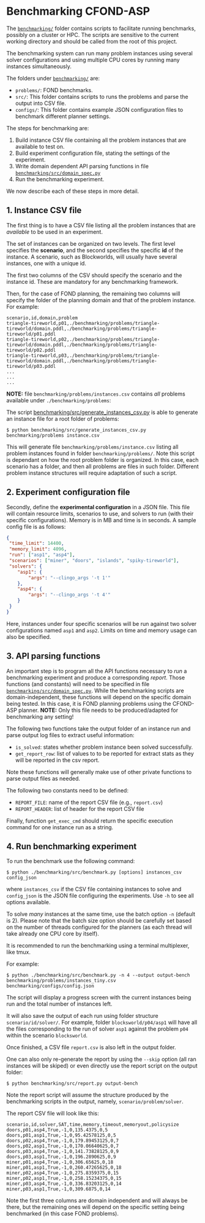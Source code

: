 # Benchmarking CFOND-ASP

The [`benchmarking/`](benchmarking/) folder contains scripts to facilitate running benchmarks, possibly on a cluster or HPC. The scripts are sensitive to the current working directory and should be called from the root of this project.

The benchmarking system can run many problem instances using several solver configurations and using multiple CPU cores by running many instances simultaneously.

The folders under [`benchmarking/`](benchmarking/) are:

- `problems/`: FOND benchmarks.
- `src/`: This folder contains scripts to runs the problems and parse the output into CSV file.
- `configs/`: This folder contains example JSON configuration files to benchmark different planner settings.

The steps for benchmarking are:

1. Build instance CSV file containing all the problem instances that are available to test on.
2. Build experiment configuration file, stating the settings of the experiment.
3. Write domain dependent API parsing functions in file [`benchmarking/src/domain_spec.py`](benchmarking/src/domain_spec.py)
4. Run the benchmarking experiment.

We now describe each of these steps in more detail.

## 1. Instance CSV file

The first thing is to have a CSV file listing all the problem instances that are _available_ to be used in an experiment.

The set of instances can be organized on two levels. The first level specifies the **scenario**, and the second specifies the specific **id** of the instance. A scenario, such as Blockworlds, will usually have several instances, one with a unique id.

The first two columns of the CSV should specify the scenario and the instance id. These are mandatory for any benchmarking framework.

Then, for the case of FOND planning, the remaining two columns will specify the folder of the planning domain and that of the problem instance. For example:

```csv
scenario,id,domain,problem
triangle-tireworld,p01,./benchmarking/problems/triangle-tireworld/domain.pddl,./benchmarking/problems/triangle-tireworld/p01.pddl
triangle-tireworld,p02,./benchmarking/problems/triangle-tireworld/domain.pddl,./benchmarking/problems/triangle-tireworld/p02.pddl
triangle-tireworld,p03,./benchmarking/problems/triangle-tireworld/domain.pddl,./benchmarking/problems/triangle-tireworld/p03.pddl
...
...
...
```

**NOTE:** file `benchmarking/problems/instances.csv` contains _all_ problems available under `./benchmarking/problems`:

The script [benchmarking/src/generate_instances_csv.py](benchmarking/src/generate_instances_csv.py) is able to generate an instance file for a root folder of problems:

```shell
$ python benchmarking/src/generate_instances_csv.py benchmarking/problems instance.csv
```

This will generate file `benchmarking/problems/instance.csv` listing all problem instances found in folder `benchmarking/problems/`. Note this script is dependant on how the root problem folder is organized. In this case, each scenario has a folder, and then all problems are files in such folder. Different problem instance structures will require adaptation of such a script.

## 2. Experiment configuration file

Secondly, define the **experimental configuration** in a JSON file. This file will contain resource limits, scenarios to use, and solvers to run (with their specific configurations). Memory is in MB and time is in seconds. A sample config file is as follows:

```JSON
{
 "time_limit": 14400,
 "memory_limit": 4096,
 "run": ["asp1", "asp4"],
 "scenarios": ["miner", "doors", "islands", "spiky-tireworld"],
 "solvers": {
    "asp1": {
        "args": "--clingo_args '-t 1'"
    },
    "asp4": {
        "args": "--clingo_args '-t 4'"
    }
 }
}
```

Here, instances under four specific scenarios will be run against two solver configurations named `asp1` and `asp2`. Limits on time and memory usage can also be specified.

## 3. API parsing functions

An important step is to program all the API functions necessary to _run_ a benchmarking experiment and produce a corresponding _report_. Those functions (and constants) will need to be specified in file [`benchmarking/src/domain_spec.py`](benchmarking/src/domain_spec.py). While the benchmarking scripts are domain-independent, these functions will depend on the specific domain being tested. In this case, it is FOND planning problems using the CFOND-ASP planner. **NOTE:** Only this file needs to be produced/adapted for benchmarking any setting!

The following two functions take the output folder of an instance run and parse output log files to extract useful information:

- `is_solved`: states whether problem instance been solved successfully.
- `get_report_row`: list of values to to be reported for extract stats as they will be reported in the csv report.

Note these functions will generally make use of other private functions to parse output files as needed.

The following two constants need to be defined:

- `REPORT_FILE`: name of the report CSV file (e.g., `report.csv`)
- `REPORT_HEADER`: list of header for the report CSV file

Finally, function `get_exec_cmd` should return the specific execution command for one instance run as a string.


## 4. Run benchmarking experiment

To run the benchmark use the following command:

```Shell
$ python ./benchmarking/src/benchmark.py [options] instances_csv config_json
```

where `instances_csv` if the CSV file containing instances to solve and `config_json` is the JSON file configuring the experiments. Use `-h` to see all options available.

To solve _many_ instances at the same time, use the batch option `-n` (default is 2). Please note that the batch size option should be carefully set based on the number of threads configured for the planners (as each thread will take already one CPU core by itself).

It is recommended to run the benchmarking using a terminal multiplexer, like tmux.

For example:

```shell
$ python ./benchmarking/src/benchmark.py -n 4 --output output-bench  benchmarking/problems/instances_tiny.csv benchmarking/configs/config.json
```

The script will display a progress screen with the current instances being run and the total number of instances left.

It will also save the output of each run using folder structure `scenario/id/solver/`. For example, folder `blocksworld/p04/asp1` will have all the files corresponding to the run of solver `asp1` against the problem `p04` within the scenario `blocksworld`.

Once finished, a CSV file `report.csv` is also left in the output folder.

One can also only re-generate the report by using the `--skip` option (all ran instances will be skiped) or even directly use the report script on the output folder:

```shell
$ python benchmarking/src/report.py output-bench
```

Note the report script will assume the structure produced by the benchmarking scripts in the output, namely,  `scenario/problem/solver`.

The report CSV file will look like this:

```csv
scenario,id,solver,SAT,time,memory,timeout,memoryout,policysize
doors,p01,asp4,True,-1,0,135.4375,0,5
doors,p01,asp1,True,-1,0,95.42578125,0,5
doors,p02,asp4,True,-1,0,179.89453125,0,7
doors,p02,asp1,True,-1,0,170.06640625,0,7
doors,p03,asp4,True,-1,0,141.73828125,0,9
doors,p03,asp1,True,-1,0,196.2890625,0,9
miner,p01,asp4,True,-1,0,306.65625,0,18
miner,p01,asp1,True,-1,0,260.47265625,0,18
miner,p02,asp4,True,-1,0,275.8359375,0,15
miner,p02,asp1,True,-1,0,258.15234375,0,15
miner,p03,asp4,True,-1,0,336.83203125,0,14
miner,p03,asp1,True,-1,0,309.6875,0,14
```

Note the first three columns are domain independent and will always be there, but the remaining ones will depend on the specific setting being benchmarked (in this case FOND problems).



